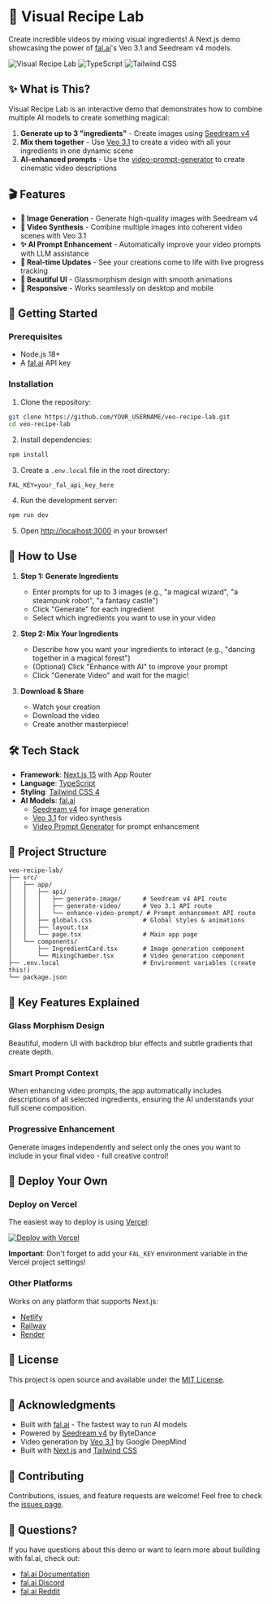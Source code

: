 # 🧪 Visual Recipe Lab

Create incredible videos by mixing visual ingredients! A Next.js demo showcasing the power of [fal.ai](https://fal.ai)'s Veo 3.1 and Seedream v4 models.

![Visual Recipe Lab](https://img.shields.io/badge/Next.js-15.5-black) ![TypeScript](https://img.shields.io/badge/TypeScript-5.0-blue) ![Tailwind CSS](https://img.shields.io/badge/Tailwind-4.0-38bdf8)

## ✨ What is This?

Visual Recipe Lab is an interactive demo that demonstrates how to combine multiple AI models to create something magical:

1. **Generate up to 3 "ingredients"** - Create images using [Seedream v4](https://fal.ai/models/fal-ai/bytedance/seedream/v4/text-to-image)
2. **Mix them together** - Use [Veo 3.1](https://fal.ai/models/fal-ai/veo3.1/reference-to-video) to create a video with all your ingredients in one dynamic scene
3. **AI-enhanced prompts** - Use the [video-prompt-generator](https://fal.ai/models/fal-ai/video-prompt-generator) to create cinematic video descriptions

## 🎬 Features

- **🎨 Image Generation** - Generate high-quality images with Seedream v4
- **🎥 Video Synthesis** - Combine multiple images into coherent video scenes with Veo 3.1
- **✨ AI Prompt Enhancement** - Automatically improve your video prompts with LLM assistance
- **🔄 Real-time Updates** - See your creations come to life with live progress tracking
- **💫 Beautiful UI** - Glassmorphism design with smooth animations
- **📱 Responsive** - Works seamlessly on desktop and mobile

## 🚀 Getting Started

### Prerequisites

- Node.js 18+ 
- A [fal.ai](https://fal.ai) API key

### Installation

1. Clone the repository:
```bash
git clone https://github.com/YOUR_USERNAME/veo-recipe-lab.git
cd veo-recipe-lab
```

2. Install dependencies:
```bash
npm install
```

3. Create a `.env.local` file in the root directory:
```env
FAL_KEY=your_fal_api_key_here
```

4. Run the development server:
```bash
npm run dev
```

5. Open [http://localhost:3000](http://localhost:3000) in your browser!

## 🎯 How to Use

1. **Step 1: Generate Ingredients**
   - Enter prompts for up to 3 images (e.g., "a magical wizard", "a steampunk robot", "a fantasy castle")
   - Click "Generate" for each ingredient
   - Select which ingredients you want to use in your video

2. **Step 2: Mix Your Ingredients**
   - Describe how you want your ingredients to interact (e.g., "dancing together in a magical forest")
   - (Optional) Click "Enhance with AI" to improve your prompt
   - Click "Generate Video" and wait for the magic!

3. **Download & Share**
   - Watch your creation
   - Download the video
   - Create another masterpiece!

## 🛠️ Tech Stack

- **Framework**: [Next.js 15](https://nextjs.org) with App Router
- **Language**: [TypeScript](https://www.typescriptlang.org/)
- **Styling**: [Tailwind CSS 4](https://tailwindcss.com/)
- **AI Models**: [fal.ai](https://fal.ai)
  - [Seedream v4](https://fal.ai/models/fal-ai/bytedance/seedream/v4/text-to-image) for image generation
  - [Veo 3.1](https://fal.ai/models/fal-ai/veo3.1/reference-to-video) for video synthesis
  - [Video Prompt Generator](https://fal.ai/models/fal-ai/video-prompt-generator) for prompt enhancement

## 📁 Project Structure

```
veo-recipe-lab/
├── src/
│   ├── app/
│   │   ├── api/
│   │   │   ├── generate-image/      # Seedream v4 API route
│   │   │   ├── generate-video/      # Veo 3.1 API route
│   │   │   └── enhance-video-prompt/ # Prompt enhancement API route
│   │   ├── globals.css              # Global styles & animations
│   │   ├── layout.tsx
│   │   └── page.tsx                 # Main app page
│   └── components/
│       ├── IngredientCard.tsx       # Image generation component
│       └── MixingChamber.tsx        # Video generation component
├── .env.local                       # Environment variables (create this!)
└── package.json
```

## 🎨 Key Features Explained

### Glass Morphism Design
Beautiful, modern UI with backdrop blur effects and subtle gradients that create depth.

### Smart Prompt Context
When enhancing video prompts, the app automatically includes descriptions of all selected ingredients, ensuring the AI understands your full scene composition.

### Progressive Enhancement
Generate images independently and select only the ones you want to include in your final video - full creative control!

## 🚢 Deploy Your Own

### Deploy on Vercel

The easiest way to deploy is using [Vercel](https://vercel.com):

[![Deploy with Vercel](https://vercel.com/button)](https://vercel.com/new/clone?repository-url=https://github.com/YOUR_USERNAME/veo-recipe-lab)

**Important**: Don't forget to add your `FAL_KEY` environment variable in the Vercel project settings!

### Other Platforms

Works on any platform that supports Next.js:
- [Netlify](https://www.netlify.com/)
- [Railway](https://railway.app/)
- [Render](https://render.com/)

## 📝 License

This project is open source and available under the [MIT License](LICENSE).

## 🙏 Acknowledgments

- Built with [fal.ai](https://fal.ai) - The fastest way to run AI models
- Powered by [Seedream v4](https://fal.ai/models/fal-ai/bytedance/seedream/v4/text-to-image) by ByteDance
- Video generation by [Veo 3.1](https://fal.ai/models/fal-ai/veo3.1/reference-to-video) by Google DeepMind
- Built with [Next.js](https://nextjs.org) and [Tailwind CSS](https://tailwindcss.com)

## 🤝 Contributing

Contributions, issues, and feature requests are welcome! Feel free to check the [issues page](https://github.com/YOUR_USERNAME/veo-recipe-lab/issues).

## 📧 Questions?

If you have questions about this demo or want to learn more about building with fal.ai, check out:
- [fal.ai Documentation](https://fal.ai/docs)
- [fal.ai Discord](https://discord.gg/fal-ai)
- [fal.ai Reddit](https://www.reddit.com/r/fal)
